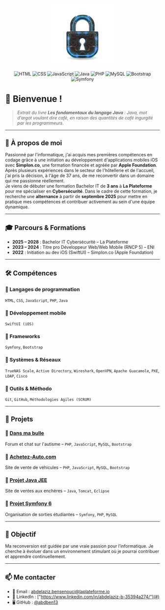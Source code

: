 <p align="center">
  <img src="cybersecurity.jpg" alt="Bienvenue sur mon GitHub" style="width: 40%;">
</p>
<p align="center">
   <img src="https://img.shields.io/badge/HTML-E34F26?style=for-the-badge&logo=html5&logoColor=white" alt="HTML">
   <img src="https://img.shields.io/badge/CSS-1572B6?style=for-the-badge&logo=css3&logoColor=white" alt="CSS">
  <img src="https://img.shields.io/badge/JavaScript-F7DF1E?style=for-the-badge&logo=javascript&logoColor=black" alt="JavaScript">
   <img src="https://img.shields.io/badge/Java-007396?style=for-the-badge&logo=java&logoColor=white" alt="Java">
   <img src="https://img.shields.io/badge/PHP-777BB4?style=for-the-badge&logo=php&logoColor=white" alt="PHP">
   <img src="https://img.shields.io/badge/MySQL-4479A1?style=for-the-badge&logo=mysql&logoColor=white" alt="MySQL">
   <img src="https://img.shields.io/badge/Bootstrap-7952B3?style=for-the-badge&logo=bootstrap&logoColor=white" alt="Bootstrap">
   <img src="https://img.shields.io/badge/Symfony-000000?style=for-the-badge&logo=symfony&logoColor=white" alt="Symfony">
</p>

# 👋 Bienvenue !

> _Extrait du livre **Les fondamentaux du langage Java** : Java, mot d’argot voulant dire café, en raison des quantités de café ingurgité par les programmeurs._

---

## 👤 À propos de moi

Passionné par l'informatique, j'ai acquis mes premières compétences en codage grâce à une initiation au développement d'applications mobiles iOS avec **Simplon.co**, une formation financée et agréée par **Apple Foundation**. Après plusieurs expériences dans le secteur de l'hôtellerie et de l'accueil, j'ai pris la décision, à l'âge de 37 ans, de me reconvertir dans un domaine qui me passionne réellement.
<br>
Je viens de débuter une formation Bachelor IT de **3 ans** à **La Plateforme** pour me spécialiser en **Cybersécurité**. Dans le cadre de cette formation, je recherche une **alternance** à partir de **septembre 2025** pour mettre en pratique mes compétences et contribuer activement au sein d'une équipe dynamique.

---

## 🎓 Parcours & Formations

- **2025 – 2028** : Bachelor IT Cybersécurité – La Plateforme
- **2023 – 2024** : Titre pro Développeur Web/Web Mobile (RNCP 5) – ENI
- **2022** : Initiation au dev iOS (SwiftUI) – Simplon.co (Apple Foundation)

---

## 🛠️ Compétences

### 🔹 Langages de programmation
`HTML`, `CSS`, `JavaScript`, `PHP`, `Java`

### 🔹 Développement mobile
`SwiftUI (iOS)`

### 🔹 Frameworks
`Symfony`, `Bootstrap`

### 🔹 Systèmes & Réseaux
`TrueNAS Scale`, `Active Directory`, `Wireshark`, `OpenVPN`, `Apache Guacamole`, `PXE`, `LDAP`, `Cisco`

### 🔹 Outils & Méthodo
`Git`, `GitHub`, `Méthodologies Agiles (SCRUM)`

---

## 💼 Projets

### 🔸 [Dans ma bulle](https://github.com/abdelaziz-bensenouci/Forum)
Forum et chat sur l'autisme – `PHP`, `JavaScript`, `MySQL`, `Bootstrap`

### 🔸 [Achetez-Auto.com](https://github.com/abdelaziz-bensenouci/Projet_Stage)
Site de vente de véhicules – `PHP`, `JavaScript`, `MySQL`, `Bootstrap`

### 🔸 [Projet Java JEE](https://github.com/abdelaziz-bensenouci/Projet_Encheres)
Site de ventes aux enchères – `Java`, `Tomcat`, `Eclipse`

### 🔸 [Projet Symfony 6](https://github.com/abdelaziz-bensenouci/Projet_Sortie)
Organisation de sorties étudiantes – `Symfony`, `PHP`, `MySQL`

---

## 🎯 Objectif

Ma reconversion est guidée par une vraie passion pour l’informatique. Je cherche à évoluer dans un environnement stimulant où je pourrai contribuer et apprendre continuellement.

---

## 📫 Me contacter

- 📧 Email : [abdelaziz.bensenouci@laplateforme.io](mailto:abdelaziz.bensenouci@laplateforme.io)
- 💼 LinkedIn : ["https://www.linkedin.com/in/abdelaziz-b-35394a274/"](#)
- 🖥️ GitHub : [@abdben13](https://github.com/abdben13)


